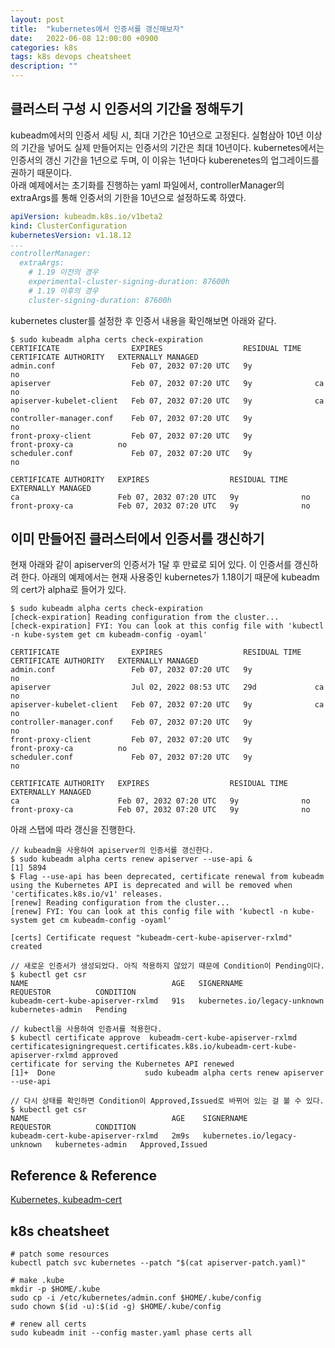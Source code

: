 ```yaml
---
layout: post
title:  "kubernetes에서 인증서를 갱신해보자"
date:   2022-06-08 12:00:00 +0900
categories: k8s
tags: k8s devops cheatsheet
description: ""
---
```


## 클러스터 구성 시 인증서의 기간을 정해두기

kubeadm에서의 인증서 세팅 시, 최대 기간은 10년으로 고정된다. 실험삼아 10년 이상의 기간을 넣어도 실제 만들어지는 인증서의 기간은 최대 10년이다. kubernetes에서는 인증서의 갱신 기간을 1년으로 두며, 이 이유는 1년마다 kuberenetes의 업그레이드를 권하기 때문이다.  
아래 예제에서는 초기화를 진행하는 yaml 파일에서, controllerManager의 extraArgs를 통해 인증서의 기한을 10년으로 설정하도록 하였다.

```yaml
apiVersion: kubeadm.k8s.io/v1beta2
kind: ClusterConfiguration
kubernetesVersion: v1.18.12
...
controllerManager:
  extraArgs:
    # 1.19 이전의 경우
    experimental-cluster-signing-duration: 87600h
    # 1.19 이후의 경우
    cluster-signing-duration: 87600h
```

kubernetes cluster를 설정한 후 인증서 내용을 확인해보면 아래와 같다.

```terminal
$ sudo kubeadm alpha certs check-expiration
CERTIFICATE                EXPIRES                  RESIDUAL TIME   CERTIFICATE AUTHORITY   EXTERNALLY MANAGED
admin.conf                 Feb 07, 2032 07:20 UTC   9y                                      no
apiserver                  Feb 07, 2032 07:20 UTC   9y              ca                      no
apiserver-kubelet-client   Feb 07, 2032 07:20 UTC   9y              ca                      no
controller-manager.conf    Feb 07, 2032 07:20 UTC   9y                                      no
front-proxy-client         Feb 07, 2032 07:20 UTC   9y              front-proxy-ca          no
scheduler.conf             Feb 07, 2032 07:20 UTC   9y                                      no
 
CERTIFICATE AUTHORITY   EXPIRES                  RESIDUAL TIME   EXTERNALLY MANAGED
ca                      Feb 07, 2032 07:20 UTC   9y              no
front-proxy-ca          Feb 07, 2032 07:20 UTC   9y              no
```

## 이미 만들어진 클러스터에서 인증서를 갱신하기

현재 아래와 같이 apiserver의 인증서가 1달 후 만료로 되어 있다. 이 인증서를 갱신하려 한다.
아래의 예제에서는 현재 사용중인 kubernetes가 1.18이기 때문에 kubeadm의 cert가 alpha로 들어가 있다.

```terminal
$ sudo kubeadm alpha certs check-expiration
[check-expiration] Reading configuration from the cluster...
[check-expiration] FYI: You can look at this config file with 'kubectl -n kube-system get cm kubeadm-config -oyaml'

CERTIFICATE                EXPIRES                  RESIDUAL TIME   CERTIFICATE AUTHORITY   EXTERNALLY MANAGED
admin.conf                 Feb 07, 2032 07:20 UTC   9y                                      no
apiserver                  Jul 02, 2022 08:53 UTC   29d             ca                      no      
apiserver-kubelet-client   Feb 07, 2032 07:20 UTC   9y              ca                      no
controller-manager.conf    Feb 07, 2032 07:20 UTC   9y                                      no
front-proxy-client         Feb 07, 2032 07:20 UTC   9y              front-proxy-ca          no
scheduler.conf             Feb 07, 2032 07:20 UTC   9y                                      no

CERTIFICATE AUTHORITY   EXPIRES                  RESIDUAL TIME   EXTERNALLY MANAGED
ca                      Feb 07, 2032 07:20 UTC   9y              no
front-proxy-ca          Feb 07, 2032 07:20 UTC   9y              no
```

아래 스탭에 따라 갱신을 진행한다.

```terminal
// kubeadm을 사용하여 apiserver의 인증서를 갱신한다.
$ sudo kubeadm alpha certs renew apiserver --use-api &
[1] 5894
$ Flag --use-api has been deprecated, certificate renewal from kubeadm using the Kubernetes API is deprecated and will be removed when 'certificates.k8s.io/v1' releases.
[renew] Reading configuration from the cluster...
[renew] FYI: You can look at this config file with 'kubectl -n kube-system get cm kubeadm-config -oyaml'

[certs] Certificate request "kubeadm-cert-kube-apiserver-rxlmd" created

// 새로운 인증서가 생성되었다. 아직 적용하지 않았기 때문에 Condition이 Pending이다.
$ kubectl get csr
NAME                                AGE   SIGNERNAME                     REQUESTOR          CONDITION
kubeadm-cert-kube-apiserver-rxlmd   91s   kubernetes.io/legacy-unknown   kubernetes-admin   Pending

// kubectl을 사용하여 인증서를 적용한다.
$ kubectl certificate approve  kubeadm-cert-kube-apiserver-rxlmd
certificatesigningrequest.certificates.k8s.io/kubeadm-cert-kube-apiserver-rxlmd approved
certificate for serving the Kubernetes API renewed
[1]+  Done                    sudo kubeadm alpha certs renew apiserver --use-api

// 다시 상태를 확인하면 Condition이 Approved,Issued로 바뀌어 있는 걸 볼 수 있다.
$ kubectl get csr
NAME                                AGE    SIGNERNAME                     REQUESTOR          CONDITION
kubeadm-cert-kube-apiserver-rxlmd   2m9s   kubernetes.io/legacy-unknown   kubernetes-admin   Approved,Issued
```

## Reference & Reference

[Kubernetes, kubeadm-cert](https://kubernetes.io/ko/docs/tasks/administer-cluster/kubeadm/kubeadm-certs/)

## k8s cheatsheet

```terminal
# patch some resources
kubectl patch svc kubernetes --patch "$(cat apiserver-patch.yaml)"

# make .kube
mkdir -p $HOME/.kube
sudo cp -i /etc/kubernetes/admin.conf $HOME/.kube/config
sudo chown $(id -u):$(id -g) $HOME/.kube/config

# renew all certs
sudo kubeadm init --config master.yaml phase certs all

```
